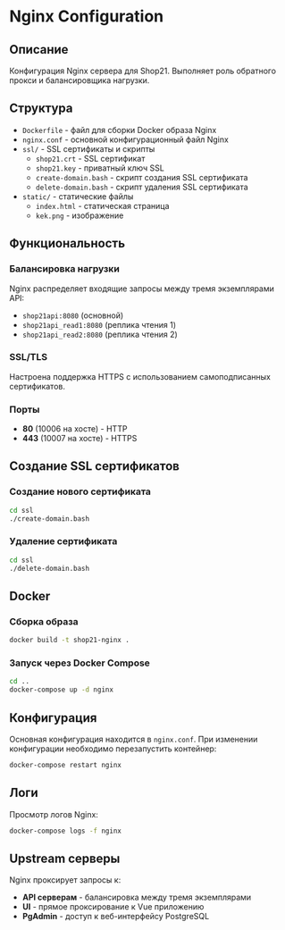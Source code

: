 # Nginx Configuration

## Описание
Конфигурация Nginx сервера для Shop21. Выполняет роль обратного прокси и балансировщика нагрузки.

## Структура
- `Dockerfile` - файл для сборки Docker образа Nginx
- `nginx.conf` - основной конфигурационный файл Nginx
- `ssl/` - SSL сертификаты и скрипты
  - `shop21.crt` - SSL сертификат
  - `shop21.key` - приватный ключ SSL
  - `create-domain.bash` - скрипт создания SSL сертификата
  - `delete-domain.bash` - скрипт удаления SSL сертификата
- `static/` - статические файлы
  - `index.html` - статическая страница
  - `kek.png` - изображение

## Функциональность

### Балансировка нагрузки
Nginx распределяет входящие запросы между тремя экземплярами API:
- `shop21api:8080` (основной)
- `shop21api_read1:8080` (реплика чтения 1)
- `shop21api_read2:8080` (реплика чтения 2)

### SSL/TLS
Настроена поддержка HTTPS с использованием самоподписанных сертификатов.

### Порты
- **80** (10006 на хосте) - HTTP
- **443** (10007 на хосте) - HTTPS

## Создание SSL сертификатов

### Создание нового сертификата
```bash
cd ssl
./create-domain.bash
```

### Удаление сертификата
```bash
cd ssl
./delete-domain.bash
```

## Docker

### Сборка образа
```bash
docker build -t shop21-nginx .
```

### Запуск через Docker Compose
```bash
cd ..
docker-compose up -d nginx
```

## Конфигурация
Основная конфигурация находится в `nginx.conf`. При изменении конфигурации необходимо перезапустить контейнер:
```bash
docker-compose restart nginx
```

## Логи
Просмотр логов Nginx:
```bash
docker-compose logs -f nginx
```

## Upstream серверы
Nginx проксирует запросы к:
- **API серверам** - балансировка между тремя экземплярами
- **UI** - прямое проксирование к Vue приложению
- **PgAdmin** - доступ к веб-интерфейсу PostgreSQL
